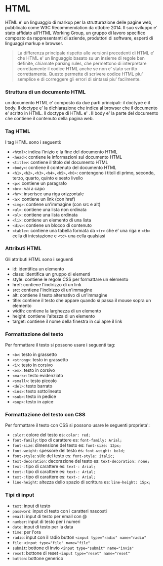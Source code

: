 # HTML

HTML e' un linguaggio di markup per la strutturazione delle pagine web, pubblicato come W3C Recommendation da ottobre 2014. Il suo sviluppo e' stato affidato all'HTML Working Group, un gruppo di lavoro specifico composto da rappresentanti di aziende, produttori di software, esperti di linguaggi markup e browser.

> La differenza principale rispetto alle versioni precedenti di HTML e' che HTML e' un linguaggio basato su un insieme di regole ben definite, chiamate parsing rules, che permettono di interpretare correttamente il codice HTML anche se non e' stato scritto correttamente. Questo permette di scrivere codice HTML piu' semplice e di correggere gli errori di sintassi piu' facilmente.

### Struttura di un documento HTML

un documento HTML e' composto da due parti principali: il doctype e il body. Il doctype e' la dichiarazione che indica al browser che il documento e' scritto in HTML. Il doctype di HTML e' <!DOCTYPE html>. Il body e' la parte del documento che contiene il contenuto della pagina web.

### Tag HTML

I tag HTML sono i seguenti:

- ```<html>```: indica l'inizio e la fine del documento HTML
- ```<head>```: contiene le informazioni sul documento HTML
- ```<title>```: contiene il titolo del documento HTML
- ```<body>```: contiene il contenuto del documento HTML
- ```<h1>,<h2>,<h3>,<h4>,<h5>,<h6>```: contengono i titoli di primo, secondo, terzo, quarto, quinto e sesto livello
- ```<p>```: contiene un paragrafo
- ```<br>```: vai a capo
- ```<hr>```: inserisce una riga orizzontale
- ```<a>```: contiene un link (con href)
- ```<img>```: contiene un'immagine (con src e alt)
- ```<ul>```: contiene una lista non ordinata
- ```<ol>```: contiene una lista ordinata
- ```<li>```: contiene un elemento di una lista
- ```<div>```: contiene un blocco di contenuto
- `<table>`: contiene una tabella formata da `<tr>` che e' una riga e `<th>` cella di intestazione e `<td>` una cella qualsiasi

### Attributi HTML

Gli attributi HTML sono i seguenti

- id: identifica un elemento
- class: identifica un gruppo di elementi
- style: contiene le regole CSS per formattare un elemento
- href: contiene l'indirizzo di un link
- src: contiene l'indirizzo di un'immagine
- alt: contiene il testo alternativo di un'immagine
- title: contiene il testo che appare quando si passa il mouse sopra un elemento
- width: contiene la larghezza di un elemento
- height: contiene l'altezza di un elemento
- target: contiene il nome della finestra in cui apre il link

### Formattazione del testo

Per formattare il testo si possono usare i seguenti tag:

- `<b>`: testo in grassetto
- `<strong>`: testo in grassetto
- `<i>`: testo in corsivo
- `<em>`: testo in corsivo
- `<mark>`: testo evidenziato 
- `<small>`: testo piccolo 
- `<del>`: testo barrato
- `<ins>`: testo sottolineato
- `<sub>`: testo in pedice
- `<sup>`: testo in apice

### Formattazione del testo con CSS

Per formattare il testo con CSS si possono usare le seguenti proprieta':

- `color`: colore del testo es:  `color: red;`
- `font-family`: tipo di carattere es: `font-family: Arial;`
- `font-size`: dimensione del testo es: `font-size: 12px;`
- `font-weight`: spessore del testo es: `font-weight: bold;`
- `font-style`: stile del testo es: `font-style: italic;`
- `text-decoration`: decorazione del testo es: `text-decoration: none;`
- `text-`: tipo di carattere es: `text-: Arial;`
- `text-`: tipo di carattere es: `text-: Arial;`
- `text-`: tipo di carattere es: `text-: Arial;`
- `line-height`: altezza dello spazio di scrittura es: `line-height: 15px;`

### Tipi di input

- `text`: input di testo
- `password`: input di testo con i caratteri nascosti
- `email`: input di testo per email con @
- `number`: input di testo per i numeri
- `date`: input di testo per la data
- `time`: per l'ora
- `radio`: input con il radio button `<input type="radio" name="radio"`
- `file`: `<input type="file" name="file"`
- `submit`: bottone di invio `<input type="submit" name="invia"`
- `reset`: bottone di reset `<input type="reset" name="reset"`
- `button`: bottone generico
